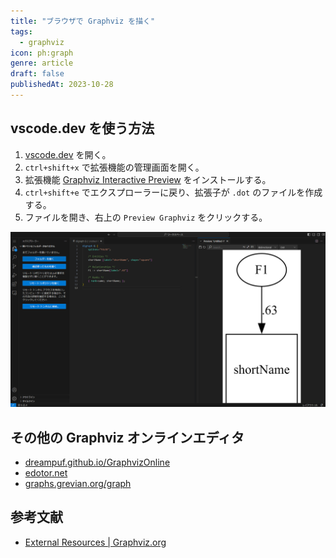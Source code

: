 ```yaml
---
title: "ブラウザで Graphviz を描く"
tags:
  - graphviz
icon: ph:graph
genre: article
draft: false
publishedAt: 2023-10-28
---
```


## vscode.dev を使う方法

1. [vscode.dev](https://vscode.dev/) を開く。
2. `ctrl+shift+x` で拡張機能の管理画面を開く。
3. 拡張機能 [Graphviz Interactive Preview](https://marketplace.visualstudio.com/items?itemName=tintinweb.graphviz-interactive-preview) をインストールする。
4. `ctrl+shift+e` でエクスプローラーに戻り、拡張子が `.dot` のファイルを作成する。
5. ファイルを開き、右上の `Preview Graphviz` をクリックする。

![Graphviz で図を描いている様子](../../assets/imgs/graphviz_in_vscode_dev.png)

## その他の Graphviz オンラインエディタ

- [dreampuf.github.io/GraphvizOnline](https://dreampuf.github.io/GraphvizOnline/#digraph%20G%20%7B%0A%0A%20%20subgraph%20cluster_0%20%7B%0A%20%20%20%20style%3Dfilled%3B%0A%20%20%20%20color%3Dlightgrey%3B%0A%20%20%20%20node%20%5Bstyle%3Dfilled%2Ccolor%3Dwhite%5D%3B%0A%20%20%20%20a0%20-%3E%20a1%20-%3E%20a2%20-%3E%20a3%3B%0A%20%20%20%20label%20%3D%20%22process%20%231%22%3B%0A%20%20%7D%0A%0A%20%20subgraph%20cluster_1%20%7B%0A%20%20%20%20node%20%5Bstyle%3Dfilled%5D%3B%0A%20%20%20%20b0%20-%3E%20b1%20-%3E%20b2%20-%3E%20b3%3B%0A%20%20%20%20label%20%3D%20%22process%20%232%22%3B%0A%20%20%20%20color%3Dblue%0A%20%20%7D%0A%20%20start%20-%3E%20a0%3B%0A%20%20start%20-%3E%20b0%3B%0A%20%20a1%20-%3E%20b3%3B%0A%20%20b2%20-%3E%20a3%3B%0A%20%20a3%20-%3E%20a0%3B%0A%20%20a3%20-%3E%20end%3B%0A%20%20b3%20-%3E%20end%3B%0A%0A%20%20start%20%5Bshape%3DMdiamond%5D%3B%0A%20%20end%20%5Bshape%3DMsquare%5D%3B%0A%7D)
- [edotor.net](https://edotor.net/)
- [graphs.grevian.org/graph](https://graphs.grevian.org/graph)

## 参考文献

- [External Resources | Graphviz.org](https://graphviz.org/resources/)
